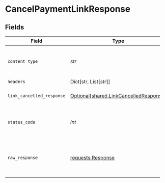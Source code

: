 # CancelPaymentLinkResponse


## Fields

| Field                                                                                  | Type                                                                                   | Required                                                                               | Description                                                                            |
| -------------------------------------------------------------------------------------- | -------------------------------------------------------------------------------------- | -------------------------------------------------------------------------------------- | -------------------------------------------------------------------------------------- |
| `content_type`                                                                         | *str*                                                                                  | :heavy_check_mark:                                                                     | HTTP response content type for this operation                                          |
| `headers`                                                                              | Dict[str, List[*str*]]                                                                 | :heavy_minus_sign:                                                                     | N/A                                                                                    |
| `link_cancelled_response`                                                              | [Optional[shared.LinkCancelledResponse]](../../models/shared/linkcancelledresponse.md) | :heavy_minus_sign:                                                                     | Payment Link cancelled                                                                 |
| `status_code`                                                                          | *int*                                                                                  | :heavy_check_mark:                                                                     | HTTP response status code for this operation                                           |
| `raw_response`                                                                         | [requests.Response](https://requests.readthedocs.io/en/latest/api/#requests.Response)  | :heavy_minus_sign:                                                                     | Raw HTTP response; suitable for custom response parsing                                |